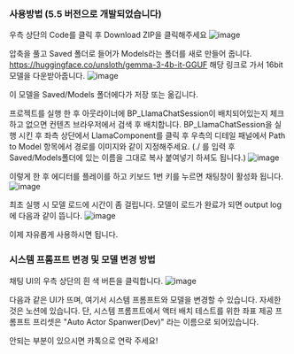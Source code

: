 ### 사용방법 (5.5 버전으로 개발되었습니다)
우측 상단의 Code를 클릭 후 Download ZIP을 클릭해주세요
![image](https://github.com/user-attachments/assets/61f1b2f5-915e-4949-8876-710199da8fa7)

압축을 풀고 Saved 폴더로 들어가 Models라는 폴더를 새로 만들어 줍니다.
https://huggingface.co/unsloth/gemma-3-4b-it-GGUF
해당 링크로 가서 16bit 모델을 다운받아줍니다.
![image](https://github.com/user-attachments/assets/6c37922c-4b6f-4ea8-9d63-c1560c917f4c)

이 모델을 Saved/Models 폴더에다가 저장 또는 옮깁니다.

프로젝트를 실행 한 후 아웃라이너에 BP_LlamaChatSession이 배치되어있는지 체크 하고 없으면 컨텐츠 브라우저에서 검색 후 배치합니다.
BP_LlamaChatSession을 실행 시킨 후 좌측 상단에서 LlamaComponent를 클릭 후 우측의 디테일 패널에서 Path to Model 항목에서 경로를 이미지와 같이 지정해주세요. (./ 를 입력 후 Saved/Models폴더에 있는 이름을 그대로 복사 붙여넣기 하셔도 됩니다.)
![image](https://github.com/user-attachments/assets/2a8b6583-9f30-4faf-bb9b-c5e5da414d60)

이렇게 한 후 에디터를 플레이를 하고 키보드 1번 키를 누르면 채팅창이 활성화 됩니다.
![image](https://github.com/user-attachments/assets/259249b3-5669-4688-bcb8-e6af1b9a19c6)

최초 실행 시 모델 로드에 시간이 좀 걸립니다. 모델이 로드가 완료가 되면 output log에 다음과 같이 뜹니다.
![image](https://github.com/user-attachments/assets/cdefce26-0061-43b4-9fca-618f07509996)

이제 자유롭게 사용하시면 됩니다.

### 시스템 프롬프트 변경 및 모델 변경 방법
채팅 UI의 우측 상단의 흰 색 버튼을 클릭합니다.
![image](https://github.com/user-attachments/assets/f3c15afa-477b-4b31-9a4b-76a37b143d2d)

다음과 같은 UI가 뜨며, 여기서 시스템 프롬프트와 모델을 변경할 수 있습니다. 자세한 것은 노션에 있습니다.
단, 시스템 프롬프트에서 액터 배치 테스트를 위한 좌표 제공 프롬프트 프리셋은 "Auto Actor Spanwer(Dev)" 라는 이름으로 되어있습니다.

안되는 부분이 있으시면 카톡으로 연락 주세요!




